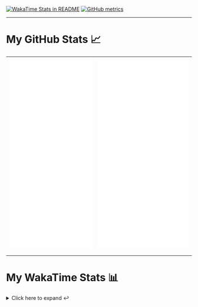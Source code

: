 [![WakaTime Stats in README](https://github.com/LOsioChico/LOsioChico/actions/workflows/waka.yml/badge.svg)](https://github.com/LOsioChico/LOsioChico/actions/workflows/waka.yml) [![GitHub metrics](https://github.com/LOsioChico/LOsioChico/actions/workflows/metrics.yml/badge.svg)](https://github.com/LOsioChico/LOsioChico/actions/workflows/metrics.yml)

---

# My GitHub Stats 📈

| ![](./assets/metrics.svg) | ![](./assets/metrics2.svg) |
| ------------------------- | -------------------------- |

---

# My WakaTime Stats 📊

<details>
<summary>Click here to expand ↩️</summary>
<br>

<!--START_SECTION:waka-->
![Code Time](http://img.shields.io/badge/Code%20Time-2%2C099%20hrs%2025%20mins-blue)

![Lines of code](https://img.shields.io/badge/From%20Hello%20World%20I%27ve%20Written-388.0%20thousand%20lines%20of%20code-blue)

**🐱 My GitHub Data** 

> 📦 677.2 kB Used in GitHub's Storage 
 > 
> 🚫 Not Opted to Hire
 > 
> 📜 28 Public Repositories 
 > 
> 🔑 32 Private Repositories 
 > 
**I'm a Night 🦉** 

```text
🌞 Morning                607 commits         ███░░░░░░░░░░░░░░░░░░░░░░   13.88 % 
🌆 Daytime                1373 commits        ████████░░░░░░░░░░░░░░░░░   31.39 % 
🌃 Evening                1498 commits        █████████░░░░░░░░░░░░░░░░   34.25 % 
🌙 Night                  896 commits         █████░░░░░░░░░░░░░░░░░░░░   20.48 % 
```
📅 **I'm Most Productive on Thursday** 

```text
Monday                   620 commits         ████░░░░░░░░░░░░░░░░░░░░░   14.17 % 
Tuesday                  655 commits         ████░░░░░░░░░░░░░░░░░░░░░   14.97 % 
Wednesday                489 commits         ███░░░░░░░░░░░░░░░░░░░░░░   11.18 % 
Thursday                 798 commits         █████░░░░░░░░░░░░░░░░░░░░   18.24 % 
Friday                   665 commits         ████░░░░░░░░░░░░░░░░░░░░░   15.20 % 
Saturday                 744 commits         ████░░░░░░░░░░░░░░░░░░░░░   17.01 % 
Sunday                   403 commits         ██░░░░░░░░░░░░░░░░░░░░░░░   09.21 % 
```


📊 **This Week I Spent My Time On** 

```text
💬 Programming Languages: 
Scala                    4 hrs 46 mins       █████████████░░░░░░░░░░░░   50.71 % 
JSON                     1 hr 44 mins        █████░░░░░░░░░░░░░░░░░░░░   18.53 % 
Other                    1 hr 17 mins        ███░░░░░░░░░░░░░░░░░░░░░░   13.64 % 
YAML                     38 mins             ██░░░░░░░░░░░░░░░░░░░░░░░   06.79 % 
JavaScript               35 mins             ██░░░░░░░░░░░░░░░░░░░░░░░   06.33 % 
```

**I Mostly Code in TypeScript** 

```text
TypeScript               33 repos            █████████████░░░░░░░░░░░░   51.56 % 
Scala                    9 repos             ████░░░░░░░░░░░░░░░░░░░░░   14.06 % 
JavaScript               6 repos             ██░░░░░░░░░░░░░░░░░░░░░░░   09.38 % 
CSS                      5 repos             ██░░░░░░░░░░░░░░░░░░░░░░░   07.81 % 
Java                     2 repos             █░░░░░░░░░░░░░░░░░░░░░░░░   03.12 % 
```




 Last Updated on 09/04/2025 01:06:30 UTC
<!--END_SECTION:waka-->

## </details>
